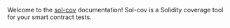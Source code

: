 Welcome to the [sol-cov](https://github.com/0xProject/0x-monorepo/tree/development/packages/sol-cov) documentation! Sol-cov is a Solidity coverage tool for your smart contract tests.

